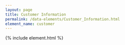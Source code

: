 ```yaml
---
layout: page
title: Customer Information
permalink: /data-elements/Customer_Information.html
element_name: customer
---
```

{% include element.html %}